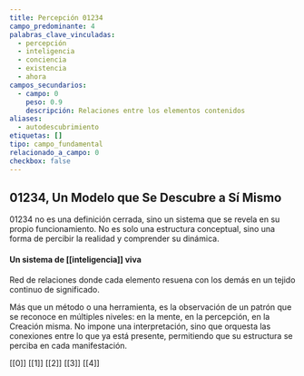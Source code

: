 ```yaml
---
title: Percepción 01234
campo_predominante: 4
palabras_clave_vinculadas:
  - percepción
  - inteligencia
  - conciencia
  - existencia
  - ahora
campos_secundarios:
  - campo: 0
    peso: 0.9
    descripción: Relaciones entre los elementos contenidos
aliases:
  - autodescubrimiento
etiquetas: []
tipo: campo_fundamental
relacionado_a_campo: 0
checkbox: false
---
```

## 01234, Un Modelo que Se Descubre a Sí Mismo

01234 no es una definición cerrada, sino un sistema que se revela en su propio funcionamiento. 
No es solo una estructura conceptual, sino una forma de percibir la realidad y comprender su dinámica. 

#### Un sistema de [[inteligencia]] viva

Red de relaciones donde cada elemento resuena con los demás en un tejido continuo de significado. 

Más que un método o una herramienta, es la observación de un patrón que se reconoce en múltiples niveles: en la mente, en la percepción, en la Creación misma. 
No impone una interpretación, sino que orquesta las conexiones entre lo que ya está presente, permitiendo que su estructura se perciba en cada manifestación.

[[0]] [[1]] [[2]] [[3]] [[4]]